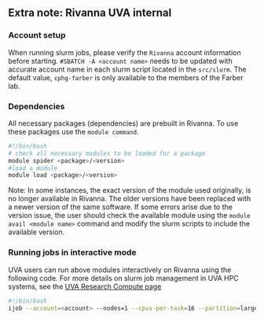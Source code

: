 ## Extra note: Rivanna UVA internal

### Account setup
When running slurm jobs, please verify the `Rivanna` account information before starting. `#SBATCH -A <account name>` needs to be updated with accurate account name in each slurm script located in the  `src/slurm`. The default value, `cphg-farber` is only available to the members of the Farber lab.

### Dependencies

All necessary packages (dependencies) are prebuilt in Rivanna. To use these packages use the `module command`.

```bash
#!/bin/bash
# check all necessary modules to be loaded for a package
module spider <package>/<version>
#load a module
module load <package>/<version>
```

Note: In some instances, the exact version of the module used originally, is no longer available in Rivanna. The older versions have been replaced with a newer version of the same software. If some errors arise due to the version issue, the user should check the available module using the `module avail <module name>` command and modify the slurm scripts to include the available version.

### Running jobs in interactive mode
UVA users can run above modules interactively on Rivanna using the following code. For more details on slurm job management in UVA HPC systems, see the [UVA Research Compute page](https://www.rc.virginia.edu/userinfo/rivanna/slurm/)

```bash
#!/bin/bash
ijob --account=<account> --nodes=1 --cpus-per-task=16 --partition=largemem --time=48:00:00 bash src/sh/<script name> <arguments>
```

